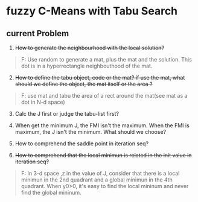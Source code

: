 # fuzzy C-Means with Tabu Search
## current Problem
1. ~~How to generate the neighbourhood with the local solution?~~
> F: Use random to generate a mat, plus the mat and the solution. This dot is in a hyperrectangle neighbouthood of the mat.

2. ~~How to define the tabu object, code or the mat?
if use the mat, what should we define the object, the mat itself or the area ?~~
> F: use mat and tabu the area of a rect around the mat(see mat as a dot in N-d space)

3. Calc the J first or judge the tabu-list first?

4. When get the minimum J, the FMI isn't the maximum. When the FMI is maximum, the J isn't the minimum. What should we choose?

5. How to comprehend the saddle point in iteration seq?

6. ~~How to comprehend that the local minimun is related in the init value in iteration seq?~~
> F: In 3-d space ,z in the value of J, consider that there is a local minimun in the 2nd quadrant and a global minimun in the 4th quadrant. When y0>0, it's easy to find the local mininum and never find the global mininum.